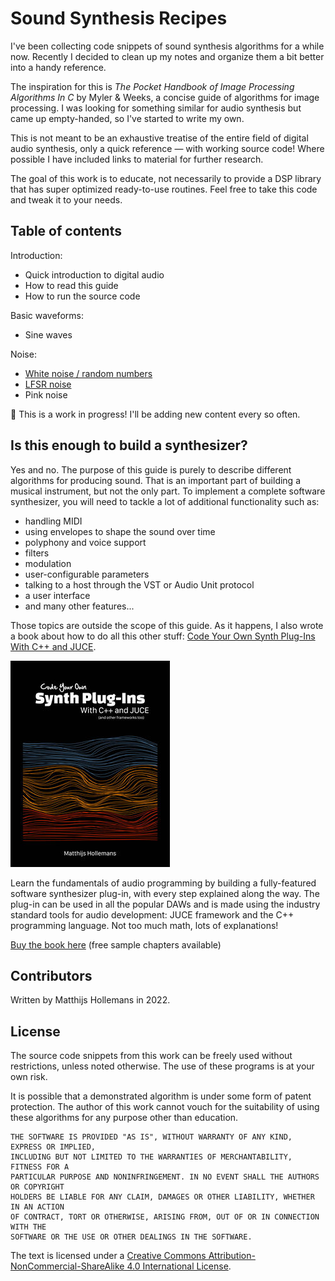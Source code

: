 # Sound Synthesis Recipes

I've been collecting code snippets of sound synthesis algorithms for a while now. Recently I decided to clean up my notes and organize them a bit better into a handy reference.

The inspiration for this is *The Pocket Handbook of Image Processing Algorithms In C* by Myler & Weeks, a concise guide of algorithms for image processing. I was looking for something similar for audio synthesis but came up empty-handed, so I've started to write my own.

This is not meant to be an exhaustive treatise of the entire field of digital audio synthesis, only a quick  reference — with working source code! Where possible I have included links to material for further research.

The goal of this work is to educate, not necessarily to provide a DSP library that has super optimized ready-to-use routines. Feel free to take this code and tweak it to your needs.

## Table of contents

Introduction:

- Quick introduction to digital audio
- How to read this guide
- How to run the source code

Basic waveforms:

- Sine waves

Noise:

- [White noise / random numbers](recipes/white-noise.markdown)
- [LFSR noise](recipes/lfsr-noise.markdown)
- Pink noise

👷 This is a work in progress! I'll be adding new content every so often.

## Is this enough to build a synthesizer?

Yes and no. The purpose of this guide is purely to describe different algorithms for producing sound. That is an important part of building a musical instrument, but not the only part. To implement a complete software synthesizer, you will need to tackle a lot of additional functionality such as:

- handling MIDI
- using envelopes to shape the sound over time
- polyphony and voice support
- filters
- modulation
- user-configurable parameters
- talking to a host through the VST or Audio Unit protocol
- a user interface
- and many other features...

Those topics are outside the scope of this guide. As it happens, I also wrote a book about how to do all this other stuff: [Code Your Own Synth Plug-Ins With C++ and JUCE](https://leanpub.com/synth-plugin).

![Cover of my synth book](illustrations/book-cover.jpg)

Learn the fundamentals of audio programming by building a fully-featured software synthesizer plug-in, with every step explained along the way. The plug-in can be used in all the popular DAWs and is made using the industry standard tools for audio development: JUCE framework and the C++ programming language. Not too much math, lots of explanations!

[Buy the book here](https://leanpub.com/synth-plugin) (free sample chapters available)

## Contributors

Written by Matthijs Hollemans in 2022.

## License

The source code snippets from this work can be freely used without restrictions, unless noted otherwise. The use of these programs is at your own risk.

It is possible that a demonstrated algorithm is under some form of patent protection. The author of this work cannot vouch for the suitability of using these algorithms for any purpose other than education.

```text
THE SOFTWARE IS PROVIDED "AS IS", WITHOUT WARRANTY OF ANY KIND, EXPRESS OR IMPLIED,
INCLUDING BUT NOT LIMITED TO THE WARRANTIES OF MERCHANTABILITY, FITNESS FOR A
PARTICULAR PURPOSE AND NONINFRINGEMENT. IN NO EVENT SHALL THE AUTHORS OR COPYRIGHT
HOLDERS BE LIABLE FOR ANY CLAIM, DAMAGES OR OTHER LIABILITY, WHETHER IN AN ACTION
OF CONTRACT, TORT OR OTHERWISE, ARISING FROM, OUT OF OR IN CONNECTION WITH THE
SOFTWARE OR THE USE OR OTHER DEALINGS IN THE SOFTWARE.
```

The text is licensed under a [Creative Commons Attribution-NonCommercial-ShareAlike 4.0 International License](http://creativecommons.org/licenses/by-nc-sa/4.0/).
